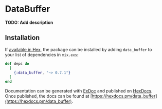 # DataBuffer

**TODO: Add description**

## Installation

If [available in Hex](https://hex.pm/docs/publish), the package can be installed
by adding `data_buffer` to your list of dependencies in `mix.exs`:

```elixir
def deps do
  [
    {:data_buffer, "~> 0.7.1"}
  ]
end
```

Documentation can be generated with [ExDoc](https://github.com/elixir-lang/ex_doc)
and published on [HexDocs](https://hexdocs.pm). Once published, the docs can
be found at [https://hexdocs.pm/data_buffer](https://hexdocs.pm/data_buffer).

